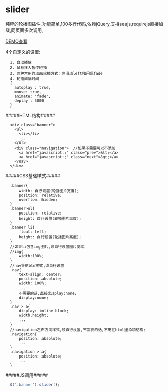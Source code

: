 # slider
纯粹的轮播图插件,功能简单,100多行代码,依赖jQuery,支持seajs,requirejs直接加载,同页面多次调用; 

[DEMO查看](http://buynao.github.io/slider/)

4个自定义的设置:
```
  1. 自动播放
  2. 鼠标移入暂停轮播
  3. 两种常用的动画轮播方式：左滑动left和闪现fade
  4. 轮播间隔时间
  {
    autoplay : true,
    mouse: true,
    animate: 'fade',
    deplay : 5000
  }
```
#####HTML结构#####
```
  <div class="banner">
    <ul>
      <li></li>
      ...
    </ul>
    <div class="navigation">  //如果不需要可以不添加
      <a href="javascript:;" class="prev">&lt;</a>
      <a href="javascript:;" class="next">&gt;</a>
    </nav>
  </div>
```
#####CSS基础样式#####
```
  .banner{
      width: 自行设置(轮播图片宽度); 
      position: relative; 
      overflow: hidden;
  }
  .banner>ul{
      position: relative;
      height: 自行设置(轮播图片高度);
  }
  .banner li{  
      float: left;
      height: 自行设置(轮播图片高度);
  }
  //如果li包含img图片,须自行设置图片宽高
  //img{
      width:100%;
  }
  //nav导航btn样式,须自行设置
  .nav{
      text-align: center;
      position: absolute;
      width: 100%;
      ...
      不需要的话,直接display:none;
      display:none;
  }
  .nav > a{
      display: inline-block;
      width,height;
      ...
  }
  //navigation左右方向样式,须自行设置,不需要的话,不用在html里添加结构;
  .navigation{
      position: absolute;
      ...
  }
  .navigation > a{
      position: absolute;
      ...     
  }
```
#####JS调用#####
```js
  $('.banner').slider();
```
